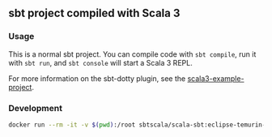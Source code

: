 ## sbt project compiled with Scala 3

### Usage

This is a normal sbt project. You can compile code with `sbt compile`, run it with `sbt run`, and `sbt console` will start a Scala 3 REPL.

For more information on the sbt-dotty plugin, see the
[scala3-example-project](https://github.com/scala/scala3-example-project/blob/main/README.md).


### Development

```bash
docker run --rm -it -v $(pwd):/root sbtscala/scala-sbt:eclipse-temurin-alpine-21.0.2_13_1.10.1_3.5.0 bash
```
